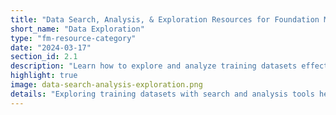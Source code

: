 ```yaml
---
title: "Data Search, Analysis, & Exploration Resources for Foundation Models"
short_name: "Data Exploration"
type: "fm-resource-category"
date: "2024-03-17"
section_id: 2.1
description: "Learn how to explore and analyze training datasets effectively for foundation models. Understand the nuances of data distributions, topics, and formats to better train your model."
highlight: true
image: data-search-analysis-exploration.png
details: "Exploring training datasets with search and analysis tools helps practitioners develop a nuanced intuition for what is in the data, and therefore their model. Data can be difficult to understand, summarize or document without hands-on exploration."
---
```

